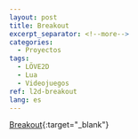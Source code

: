 ```yaml
---
layout: post
title: Breakout
excerpt_separator: <!--more-->
categories:
  - Proyectos
tags:
  - LÖVE2D
  - Lua
  - Videojuegos
ref: l2d-breakout
lang: es
---
```


[Breakout](https://github.com/azarrias/l2d-breakout){:target="_blank"}
